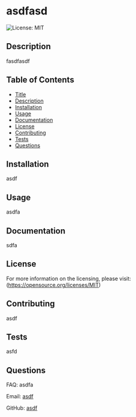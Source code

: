 # asdfasd
![License: MIT](https://img.shields.io/badge/License-MIT-yellow.svg)


## Description
  fasdfasdf

  
## Table of Contents 
- [Title](#title) 
- [Description](#description) 
- [Installation](#installation) 
- [Usage](#usage) 
- [Documentation](#documentation) 
- [License](#license) 
- [Contributing](#contributing) 
- [Tests](#tests) 
- [Questions](#questions) 



## Installation
asdf 
 
## Usage
asdfa 
 
## Documentation
sdfa 
 
## License
For more information on the licensing, please visit: (https://opensource.org/licenses/MIT) 
 
## Contributing
asdf 
 
## Tests
asfd 
 



## Questions 
FAQ: asdfa 
 
Email: [asdf](mailto:asdf)</a> 
 
GitHub: <a href="https://github.com/asdf" target="_blank">asdf</a> 
 



